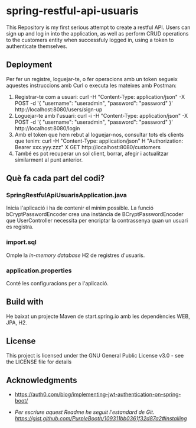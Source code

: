 # spring-restful-api-usuaris
This Repository is my first serious attempt to create a restful API. 
Users can sign up and log in into the application, as well as perform CRUD operations to the customers entity when successfuly logged in, using a token to authenticate themselves. 

## Deployment
Per fer un registre, loguejar-te, o fer operacions amb un token segueix aquestes instruccions amb Curl o executa les mateixes amb Postman: 
1. Registrar-te com a usuari:
curl -H "Content-Type: application/json" -X POST -d '{
    "username": "useradmin",
    "password": "password"
}' http://localhost:8080/users/sign-up
2. Loguejar-te amb l'usuari:
curl -i -H "Content-Type: application/json" -X POST -d '{
    "username": "useradmin",
    "password": "password"
}' http://localhost:8080/login
3. Amb el token que hem rebut al loguejar-nos, consultar tots els clients que tenim:
curl -H "Content-Type: application/json"
H "Authorization: Bearer xxx.yyy.zzz"
X GET http://localhost:8080/customers
4. També es pot recuperar un sol client, borrar, afegir i actualitzar similarment al punt anterior.

## Què fa cada part del codi?
### SpringRestfulApiUsuarisApplication.java
Inicia l'aplicació i ha de contenir el mínim possible. 
La funció bCryptPasswordEncoder crea una instància de BCryptPasswordEncoder que UserController necessita per encriptar la contrassenya quan un usuari es registra. 



### import.sql
Omple la _in-memory database_ H2 de registres d'usuaris. 

### application.properties
Conté les configuracions per a l'aplicació. 






## Build with
He baixat un projecte Maven de start.spring.io amb les dependències WEB, JPA, H2. 

## License
This project is licensed under the GNU General Public License v3.0 - see the LICENSE file for details

## Acknowledgments
- https://auth0.com/blog/implementing-jwt-authentication-on-spring-boot/

- _Per escriure aquest Readme he seguit l'estandard de Git._
_https://gist.github.com/PurpleBooth/109311bb0361f32d87a2#installing_
